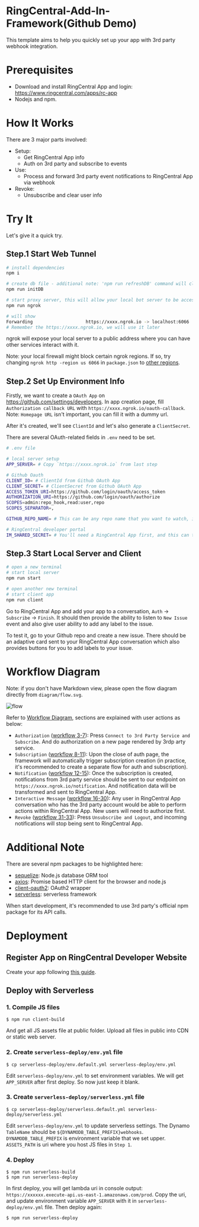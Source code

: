 # RingCentral-Add-In-Framework(Github Demo)

This template aims to help you quickly set up your app with 3rd party webhook integration.

# Prerequisites

- Download and install RingCentral App and login: https://www.ringcentral.com/apps/rc-app
- Nodejs and npm.

# How It Works

There are 3 major parts involved:
- Setup:
  - Get RingCentral App info
  - Auth on 3rd party and subscribe to events
- Use:
  - Process and forward 3rd party event notifications to RingCentral App via webhook
- Revoke:
  - Unsubscribe and clear user info

# Try It

Let's give it a quick try.

## Step.1 Start Web Tunnel

```bash
# install dependencies
npm i

# create db file - additional note: 'npm run refreshDB' command will clear DB and re-init it
npm run initDB 

# start proxy server, this will allow your local bot server to be accessed by the RingCentral service
npm run ngrok

# will show
Forwarding                    https://xxxx.ngrok.io -> localhost:6066
# Remember the https://xxxx.ngrok.io, we will use it later
```

ngrok will expose your local server to a public address where you can have other services interact with it.

Note: your local firewall might block certain ngrok regions. If so, try changing `ngrok http -region us 6066` in `package.json` to [other regions](https://www.google.com/search?q=ngrok+regions).

## Step.2 Set Up Environment Info

Firstly, we want to create a `OAuth App` on https://github.com/settings/developers. In app creation page, fill `Authorization callback URL` with `https://xxxx.ngrok.io/oauth-callback`. Note: `Homepage URL` isn't important, you can fill it with a dummy url.

After it's created, we'll see `ClientId` and let's also generate a `ClientSecret`.

There are several OAuth-related fields in `.env` need to be set.

```bash
# .env file

# local server setup
APP_SERVER= # Copy `https://xxxx.ngrok.io` from last step

# Github Oauth
CLIENT_ID= # ClientId from Github OAuth App
CLIENT_SECRET= # ClientSecret from Github OAuth App
ACCESS_TOKEN_URI=https://github.com/login/oauth/access_token
AUTHORIZATION_URI=https://github.com/login/oauth/authorize
SCOPES=admin:repo_hook,read:user,repo
SCOPES_SEPARATOR=,

GITHUB_REPO_NAME= # This can be any repo name that you want to watch, it's recommended to create a new test repo for initial try

# RingCentral developer portal
IM_SHARED_SECRET= # You'll need a RingCentral App first, and this can then be found on developer portal, under App Settings
```

## Step.3 Start Local Server and Client

```bash
# open a new terminal
# start local server
npm run start

# open another new terminal
# start client app
npm run client
```

Go to RingCentral App and add your app to a conversation, `Auth` -> `Subscribe` -> `Finish`. It should then provide the ability to listen to `New Issue` event and also give user ability to add any label to the issue.

To test it, go to your Github repo and create a new issue. There should be an adaptive card sent to your RingCentral App conversation which also provides buttons for you to add labels to your issue.

# Workflow Diagram

Note: if you don't have Markdown view, please open the flow diagram directly from `diagram/flow.svg`.

![flow](./diagram/flow.svg)

Refer to [Workflow Diagram](#workflow-diagram), sections are explained with user actions as below:

- `Authorization` ([workflow 3-7](#workflow-diagram)): Press `Connect to 3rd Party Service and Subscribe`. And do authorization on a new page rendered by 3rdp arty service.
- `Subscription` ([workflow 8-11](#workflow-diagram)): Upon the close of auth page, the framework will automatically trigger subscription creation (in practice, it's recommended to create a separate flow for auth and subscription).
- `Notification` ([workflow 12-15](#workflow-diagram)): Once the subscription is created, notifications from 3rd party service should be sent to our endpoint on `https://xxxx.ngrok.io/notification`. And notification data will be transformed and sent to RingCentral App.
- `Interactive Message` ([workflow 16-30](#workflow-diagram)): Any user in RingCentral App conversation who has the 3rd party account would be able to perform actions within RingCentral App. New users will need to authorize first.
- `Revoke` ([workflow 31-33](#workflow-diagram)): Press `Unsubscribe and Logout`, and incoming notifications will stop being sent to RingCentral App.

# Additional Note

There are several npm packages to be highlighted here:
- [sequelize](https://www.npmjs.com/package//sequelize): Node.js database ORM tool
- [axios](https://www.npmjs.com/package/axios): Promise based HTTP client for the browser and node.js
- [client-oauth2](https://www.npmjs.com/package/client-oauth2): OAuth2 wrapper
- [serverless](https://www.npmjs.com/package/serverless): serverless framework

When start development, it's recommended to use 3rd party's official npm package for its API calls.

# Deployment

## Register App on RingCentral Developer Website

Create your app following [this guide](https://developers.ringcentral.com/guide/applications).

## Deploy with Serverless

### 1. Compile JS files

```
$ npm run client-build
```

And get all JS assets file at public folder. Upload all files in public into CDN or static web server.

### 2. Create `serverless-deploy/env.yml` file

```
$ cp serverless-deploy/env.default.yml serverless-deploy/env.yml
```

Edit `serverless-deploy/env.yml` to set environment variables.
We will get `APP_SERVER` after first deploy. So now just keep it blank.

### 3. Create `serverless-deploy/serverless.yml` file

```
$ cp serverless-deploy/serverless.default.yml serverless-deploy/serverless.yml
```

Edit `serverless-deploy/env.yml` to update serverless settings.
The Dynamo `TableName` should be `${DYNAMODB_TABLE_PREFIX}webhooks`. `DYNAMODB_TABLE_PREFIX` is environment variable that we set upper. `ASSETS_PATH` is uri where you host JS files in `Step 1`.

### 4. Deploy

```
$ npm run serverless-build
$ npm run serverless-deploy
```

In first deploy, you will get lambda uri in console output: `https://xxxxxx.execute-api.us-east-1.amazonaws.com/prod`.
Copy the uri, and update environment variable `APP_SERVER` with it in `serverless-deploy/env.yml` file. Then deploy again:

```
$ npm run serverless-deploy
```